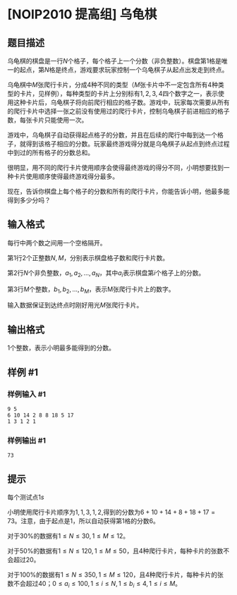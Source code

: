 # [NOIP2010 提高组] 乌龟棋

## 题目描述

乌龟棋的棋盘是一行$N$个格子，每个格子上一个分数（非负整数）。棋盘第1格是唯一的起点，第$N$格是终点，游戏要求玩家控制一个乌龟棋子从起点出发走到终点。


乌龟棋中$M$张爬行卡片，分成4种不同的类型（$M$张卡片中不一定包含所有$4$种类型的卡片，见样例），每种类型的卡片上分别标有$1,2,3,4$四个数字之一，表示使用这种卡片后，乌龟棋子将向前爬行相应的格子数。游戏中，玩家每次需要从所有的爬行卡片中选择一张之前没有使用过的爬行卡片，控制乌龟棋子前进相应的格子数，每张卡片只能使用一次。


游戏中，乌龟棋子自动获得起点格子的分数，并且在后续的爬行中每到达一个格子，就得到该格子相应的分数。玩家最终游戏得分就是乌龟棋子从起点到终点过程中到过的所有格子的分数总和。


很明显，用不同的爬行卡片使用顺序会使得最终游戏的得分不同，小明想要找到一种卡片使用顺序使得最终游戏得分最多。


现在，告诉你棋盘上每个格子的分数和所有的爬行卡片，你能告诉小明，他最多能得到多少分吗？


## 输入格式

每行中两个数之间用一个空格隔开。

第$1$行$2$个正整数$N,M$，分别表示棋盘格子数和爬行卡片数。


第$2$行$N$个非负整数，$a_1,a_2,…,a_N$，其中$a_i$表示棋盘第$i$个格子上的分数。


第$3$行$M$个整数，$b_1,b_2,…,b_M$，表示M张爬行卡片上的数字。


输入数据保证到达终点时刚好用光$M$张爬行卡片。



## 输出格式

$1$个整数，表示小明最多能得到的分数。


## 样例 #1

### 样例输入 #1
```
9 5
6 10 14 2 8 8 18 5 17
1 3 1 2 1
```

### 样例输出 #1

```
73
```

## 提示

每个测试点$1s$

小明使用爬行卡片顺序为$1,1,3,1,2$,得到的分数为$6+10+14+8+18+17=73$。注意，由于起点是$1$，所以自动获得第$1$格的分数$6$。


对于$30\%$的数据有$1≤N≤30,1≤M≤12$。


对于$50\%$的数据有$1≤N≤120,1≤M≤50$，且$4$种爬行卡片，每种卡片的张数不会超过$20$。


对于$100\%$的数据有$1≤N≤350,1≤M≤120$，且$4$种爬行卡片，每种卡片的张数不会超过$40$；$0≤a_i≤100,1≤i≤N,1≤b_i≤4,1≤i≤M$。

